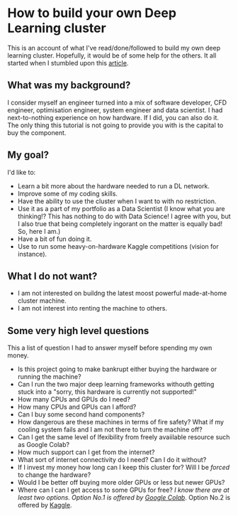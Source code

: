 # How to build your own Deep Learning cluster
This is an account of what I've read/done/followed to build my own deep learning cluster. Hopefully, it would be of some help for the others. It all started when I stumbled upon this [article](https://towardsdatascience.com/build-and-setup-your-own-deep-learning-server-from-scratch-e771dacaa252).

## What was my background?
I consider myself an engineer turned into a mix of software developer, CFD engineer, optimisation engineer, system engineer and data scientist. I had next-to-nothing experience on how hardware. If I did, you can also do it. The  only thing this tutorial is not going to provide you with is the capital to buy the component.

## My goal?
I'd like to:
- Learn a bit more about the hardware needed to run a DL network.
- Improve some of my coding skills.
- Have the ability to use the cluster when I want to with no restriction.
- Use it as a part of my portfolio as a Data Scientist (I know what you  are thinking!? This has nothing to do with Data Science! I agree with you, but I also true that being completely ingorant on the matter is equally bad! So, here I am.)
- Have a bit of fun doing it.
- Use to run some heavy-on-hardware Kaggle competitions (vision for instance).

## What I do not want?
- I am not interested on buildng the latest moost powerful made-at-home cluster machine.
- I  am not interest into renting the machine to others.

## Some very high level questions
This a list of question I had to answer myself before  spending my own money.
-  Is this project going to make bankrupt either buying the hardware or running the machine?
-  Can I run the two major deep learning frameworks withouth getting stuck into a "sorry, this hardware is currently not supported!"
-  How many CPUs and GPUs do I need?
-  How many CPUs and GPUs can I afford?
-  Can I buy some second hand components?
-  How dangerous are these machines in terms of fire safety? What if my cooling system fails and I am not there to turn the machine off?
-  Can I get the same level of lfexibility from freely avaiilable resource such as Google Colab?
-  How much support can I get from the internet?
-  What sort of internet connectivity do I need? Can I do it without?
-  If I invest my money how long can I keep this cluster for? Will I be *forced* to change the hardware?
-  Would I be better off buying more older GPUs or less but newer GPUs?
-  Where can I can I get access to some GPUs for free? *I know there are at least two options. Option No.1 is offered by [Google Colab](https://colab.research.google.com/?utm_source=scs-index)*. Option No.2 is offered by [Kaggle](https://www.kaggle.com/dansbecker/running-kaggle-kernels-with-a-gpu).
